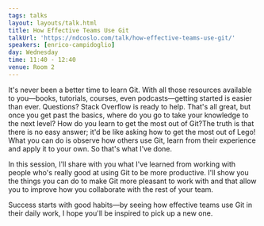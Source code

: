 ```yaml
---
tags: talks
layout: layouts/talk.html
title: How Effective Teams Use Git
talkUrl: 'https://ndcoslo.com/talk/how-effective-teams-use-git/'
speakers: [enrico-campidoglio]
day: Wednesday
time: 11:40 - 12:40
venue: Room 2
---
```

It's never been a better time to learn Git. With all those resources available to you—books, tutorials, courses, even podcasts—getting started is easier than ever. Questions? Stack Overflow is ready to help. That's all great, but once you get past the basics, where do you go to take your knowledge to the next level? How do you learn to get the most out of Git?The truth is that there is no easy answer; it'd be like asking how to get the most out of Lego! What you can do is observe how others use Git, learn from their experience and apply it to your own. So that's what I've done.

In this session, I'll share with you what I've learned from working with people who's really good at using Git to be more productive. I'll show you the things you can do to make Git more pleasant to work with and that allow you to improve how you collaborate with the rest of your team.

Success starts with good habits—by seeing how effective teams use Git in their daily work, I hope you'll be inspired to pick up a new one.